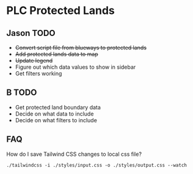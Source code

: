 # PLC Protected Lands

## Jason TODO

- ~~Convert script file from blueways to protected lands~~
- ~~Add protected lands data to map~~
- ~~Update legend~~
- Figure out which data values to show in sidebar
- Get filters working

## B TODO

- Get protected land boundary data
- Decide on what data to include
- Decide on what filters to include

## FAQ

How do I save Tailwind CSS changes to local css file?

```
./tailwindcss -i ./styles/input.css -o ./styles/output.css --watch
```
